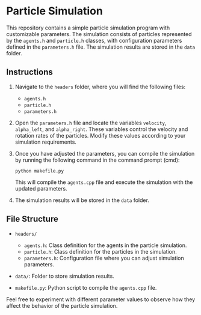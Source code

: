# Particle Simulation

This repository contains a simple particle simulation program with customizable parameters. The simulation consists of particles represented by the `agents.h` and `particle.h` classes, with configuration parameters defined in the `parameters.h` file. The simulation results are stored in the `data` folder.

## Instructions

1. Navigate to the `headers` folder, where you will find the following files:
   - `agents.h`
   - `particle.h`
   - `parameters.h`

2. Open the `parameters.h` file and locate the variables `velocity`, `alpha_left`, and `alpha_right`. These variables control the velocity and rotation rates of the particles. Modify these values according to your simulation requirements.

3. Once you have adjusted the parameters, you can compile the simulation by running the following command in the command prompt (cmd):
   ```
   python makefile.py
   ```

   This will compile the `agents.cpp` file and execute the simulation with the updated parameters.

4. The simulation results will be stored in the `data` folder.

## File Structure

- `headers/`
  - `agents.h`: Class definition for the agents in the particle simulation.
  - `particle.h`: Class definition for the particles in the simulation.
  - `parameters.h`: Configuration file where you can adjust simulation parameters.

- `data/`: Folder to store simulation results.

- `makefile.py`: Python script to compile the `agents.cpp` file.

Feel free to experiment with different parameter values to observe how they affect the behavior of the particle simulation. 